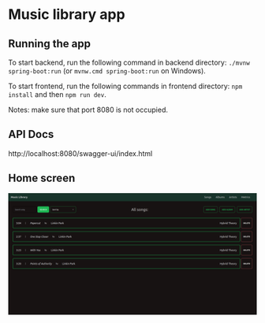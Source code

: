 # Music library app

## Running the app
To start backend, run the following command in backend directory: `./mvnw spring-boot:run` (or `mvnw.cmd spring-boot:run` on Windows).

To start frontend, run the following commands in frontend directory: `npm install` and then `npm run dev`.

Notes: make sure that port 8080 is not occupied.

## API Docs

http://localhost:8080/swagger-ui/index.html

## Home screen

![Home](/docs/home.png)
